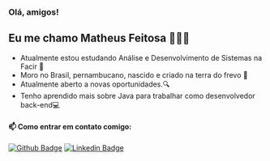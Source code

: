  ### Olá, amigos! 


## Eu me chamo Matheus Feitosa 👨🏽‍💻

-   Atualmente estou estudando Análise e Desenvolvimento de Sistemas na Facir 📖
-   Moro no Brasil, pernambucano, nascido e criado na terra do frevo 🦈
-   Atualmente aberto a novas oportunidades.🔍
-   Tenho aprendido mais sobre Java para trabalhar como desenvolvedor back-end💻
#### 📫 Como entrar em contato comigo:

[![Github Badge](https://img.shields.io/badge/-Github-000?style=flat-square&logo=Github&logoColor=white&link=https://github.com/feitosamatheus )](https://github.com/feitosamatheus ) [![Linkedin Badge](https://img.shields.io/badge/-LinkedIn-blue?style=flat-square&logo=Linkedin&logoColor=white&link=https://www.linkedin.com/in/matheus-feitosa-681697155/)](https://www.linkedin.com/in/matheus-feitosa-681697155)
<!--
**feitosamatheus/feitosamatheus** is a ✨ _special_ ✨ repository because its `README.md` (this file) appears on your GitHub profile.

Here are some ideas to get you started:

- 🔭 I’m currently working on ...
- 🌱 I’m currently learning ...
- 👯 I’m looking to collaborate on ...
- 🤔 I’m looking for help with ...
- 💬 Ask me about ...
- 📫 How to reach me: ...
- 😄 Pronouns: ...
- ⚡ Fun fact: ...
-->
